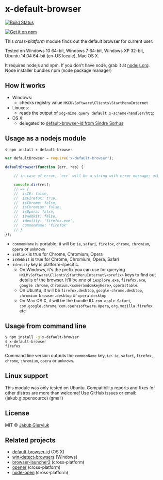 # x-default-browser
 [![Build Status](https://secure.travis-ci.org/jakub-g/x-default-browser.png)](http://travis-ci.org/jakub-g/x-default-browser)

 [![Get it on npm](https://nodei.co/npm/x-default-browser.png?compact=true)](https://www.npmjs.org/package/x-default-browser)


This *cross-platform* module finds out the default browser for current user.

Tested on Windows 10 64-bit, Windows 7 64-bit, Windows XP 32-bit, Ubuntu 14.04 64-bit (en-US locale), Mac OS X.


It requires nodejs and npm. If you don't have node, grab it at [nodejs.org](https://nodejs.org).
Node installer bundles npm (node package manager)


## How it works

* Windows:
  * checks registry value `HKCU\Software\Clients\StartMenuInternet`
* Linuxes:
  * reads the output of `xdg-mime query default x-scheme-handler/http`
* OS X:
  * delegated to [default-browser-id from Sindre Sorhus](https://github.com/sindresorhus/default-browser-id)


## Usage as a nodejs module

```sh
$ npm install x-default-browser
```

```js
var defaultBrowser = require('x-default-browser');

defaultBrowser(function (err, res) {

    // in case of error, `err` will be a string with error message; otherwise it's `null`.

    console.dir(res);
    // => {
    //  isIE: false,
    //  isFirefox: true,
    //  isChrome: false,
    //  isChromium: false,
    //  isOpera: false,
    //  isWebkit: false,
    //  identity: 'firefox.exe',
    //  commonName: 'firefox'
    // }
});
```

* `commonName` is portable, it will be `ie`, `safari`, `firefox`, `chrome`, `chromium`, `opera` or `unknown`
* `isBlink` is true for Chrome, Chromium, Opera
* `isWebkit` is true for Chrome, Chromium, Opera, Safari
* `identity` key is platform-specific.
  * On Windows, it's the prefix you can use for querying `HKLM\Software\Clients\StartMenuInternet\<prefix>`
    keys to find out details of the browser. It'll be one of `iexplore.exe`, `firefox.exe`, `google chrome`,
    `chromium.<somerandomkeyhere>`, `operastable`.
  * On Ubuntu, it will be `firefox.desktop`, `google-chrome.desktop`, `chromium-browser.desktop` or `opera.desktop`
  * On Mac OS X, it will be the bundle ID: `com.apple.Safari`, `com.google.chrome`, `com.operasoftware.Opera`, `org.mozilla.firefox` etc

## Usage from command line

```sh
$ npm install -g x-default-browser
$ x-default-browser
firefox
```

Command line version outputs the `commonName` key, i.e.  `ie`, `safari`, `firefox`, `chrome`, `chromium`, `opera` or `unknown`.


## Linux support

This module was only tested on Ubuntu. Compatibility reports and fixes for other distros are more than welcome!
Use GitHub issues or email: (jakub.g.opensource) (gmail)


## License

MIT © [Jakub Gieryluk](http://jakub-g.github.io)


## Related projects

* [default-browser-id](https://github.com/sindresorhus/default-browser-id) (OS X)
* [win-detect-browsers](https://github.com/vweevers/win-detect-browsers) (Windows)
* [browser-launcher2](https://github.com/benderjs/browser-launcher2) (cross-platform)
* [opener](https://github.com/domenic/opener) (cross-platform)
* [node-open](https://github.com/pwnall/node-open) (cross-platform)

